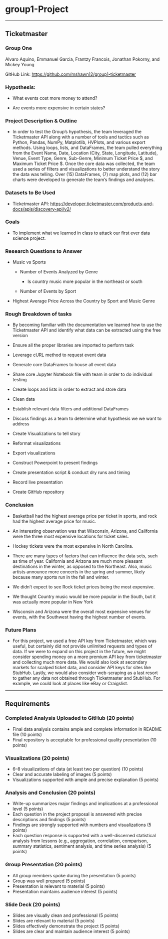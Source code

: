 # group1-Project
----------------
## Ticketmaster

### Group One

Alvaro Aquino, Emmanuel Garcia, Frantzy Francois, Jonathan Pokorny, and Mickey Young

GitHub Link: https://github.com/mshawn12/group1-ticketmaster


### Hypothesis: 

- What events cost more money to attend?

- Are events more expensive in certain states?

### Project Description & Outline

- In order to test the Group’s hypothesis, the team leveraged the Ticketmaster API along with a number of tools and tactics such as Python, Pandas, NumPy, Matplotlib, HVPlots, and various export methods. Using loops, lists, and DataFrames, the team pulled everything from the Event Name, Date, Location (City, State, Longitude, Latitude), Venue, Event Type, Genre, Sub-Genre, Minimum Ticket Price $, and Maximum Ticket Price $. Once the core data was collected, the team used a series of filters and visualizations to better understand the story the data was telling. Over (15) DataFrames, (7) map plots, and (12) bar charts were developed to generate the team’s findings and analyses.

### Datasets to Be Used

- Ticketmaster API: https://developer.ticketmaster.com/products-and-docs/apis/discovery-api/v2/

### Goals

- To implement what we learned in class to attack our first ever data science project.

### Research Questions to Answer

- Music vs Sports

    - Number of Events Analyzed by Genre
        - Is country music more popular in the northeast or south

    - Number of Events by Sport

- Highest Average Price Across the Country by Sport and Music Genre


### Rough Breakdown of tasks

- By becoming familiar with the documentation we learned how to use the Ticketmaster API and identify what data can be extracted using the free version 

- Ensure all the proper libraries are imported to perform task

- Leverage cURL method to request event data

- Generate core DataFrames to house all event data

- Share core Jupyter Notebook file with team in order to do individual testing

- Create loops and lists in order to extract and store data

- Clean data 

- Establish relevant data filters and additional DataFrames 

- Discuss findings as a team to determine what hypothesis we we want to address

- Create Visualizations to tell story

- Reformat visualizations

- Export visualizations

- Construct Powerpoint to present findings

- Create presentation script & conduct dry runs and timing

- Record live presentation

- Create GitHub repository


### Conclusion

- Basketball had the highest average price per ticket in sports, and rock had the highest average price for music.

- An interesting observation was that Wisconsin, Arizona, and California were the three most expensive locations for ticket sales.

- Hockey tickets were the most expensive in North Carolina.

- There are many types of factors that can influence the data sets, such as time of year.  California and Arizona are much more pleasant destinations in the winter, as opposed to the Northeast.  Also, music artists announce more concerts in the spring and summer, likely because many sports run in the fall and winter.

- We didn’t expect to see Rock ticket prices being the most expensive.

- We thought Country music would be more popular in the South, but it was actually more popular in New York

- Wisconsin and Arizona were the overall most expensive venues for events, with the Southwest having the highest number of events.


### Future Plans

- For this project, we used a free API key from Ticketmaster, which was useful, but certainly did not provide unlimited requests and types of data.  If we were to expand on this project in the future, we might consider spending money on a more premium API key from ticketmaster and collecting much more data.  We would also look at secondary markets for scalped ticket data, and consider API keys for sites like StubHub.  Lastly, we would also consider web-scraping as a last resort to gather any data not obtained through Ticketmaster and StubHub.  For example, we could look at places like eBay or Craigslist.
----------

## Requirements
### Completed Analysis Uploaded to GitHub (20 points)
- Final data analysis contains ample and complete information in README file (10 points)
- Final repository is acceptable for professional quality presentation (10 points)
### Visualizations (20 points)
- 6–8 visualizations of data (at least two per question) (10 points)
- Clear and accurate labeling of images (5 points)
- Visualizations supported with ample and precise explanation (5 points)
### Analysis and Conclusion (20 points)
- Write-up summarizes major findings and implications at a professional level (5 points)
- Each question in the project proposal is answered with precise descriptions and findings (5 points)
- Findings are strongly supported with numbers and visualizations (5 points)
- Each question response is supported with a well-discerned statistical analysis from lessons (e.g., aggregation, correlation, comparison, summary statistics, sentiment analysis, and time series analysis) (5 points)
### Group Presentation (20 points)
- All group members spoke during the presentation (5 points)
- Group was well prepared (5 points)
- Presentation is relevant to material (5 points)
- Presentation maintains audience interest (5 points)
### Slide Deck (20 points)
- Slides are visually clean and professional (5 points)
- Slides are relevant to material (5 points)
- Slides effectively demonstrate the project (5 points)
- Slides are clear and maintain audience interest (5 points)

